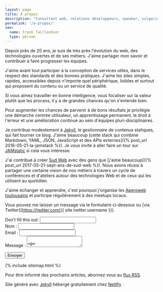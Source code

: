 ```yaml
---
layout: page
title: À propos
description: "Consultant web, relations développeurs, speaker, vulgarisation technique."
permalink: '/a-propos/'
seo:
  name: Frank Taillandier
  type: person
---
```


Depuis près de 20 ans, je suis de très près l'évolution du web, des technologies
ouvertes et de ses métiers. J'aime partager mon savoir et contribuer à faire
progresser les équipes.

J'aime avant tout participer à la conception de services utiles, dans le respect
des standards et des bonnes pratiques. J'aime les sites simples, rapides,
accessibles depuis n'importe quel périphérique, lisibles et surtout qui
proposent du contenu ou un service de qualité.

Si vous aimez travailler en bonne intelligence, vous focaliser sur la valeur
plutôt que les process, il y a de grandes chances qu'on s'entende bien.

Pour augmenter les chances de parvenir à de bons résultats je privilégie une
démarche centrée utilisateur, un apprentissage permanent, le droit à l'erreur et
une amélioration continue au sein d'équipes pluri-disciplinaires.

Je contribue modestement à [Jekyll](https://jekyllrb.com), le gestionnaire de
contenus statiques, qui fait tourner ce blog. J'aime beaucoup [cette stack qui
combine Markdown, YAML, JSON, JavaScript et des APIs externes]({% post_url
2016-05-21-la-jamstack %}). Je vous invite à aller faire un tour sur [
JAMstatic](https://jamstatic.fr) si cela vous intéresse.

J'ai contribué à créer [Sud Web](https://sudweb.fr) avec des gens que [j'aime
beaucoup]({% post_url 2017-05-21-sept-ans-de-sud-web %}). Nous avons réussi à
partager une certaine vision de nos métiers à travers un cycle de conférences et
d'ateliers autour des technologies Web et de ceux qui les utilisent au
quotidien.

J'aime échanger et apprendre, c'est pourquoi j'organise les [Aperoweb
toulousains](http://toulouse.aperoweb.fr) et participe régulièrement à des
meetups locaux.

Vous pouvez me laisser un message via le formulaire ci-dessous ou [via
Twitter](https://twitter.com/{{ site.twitter.username }}).

<form class="contact" name="contact" netlify-honeypot="bot-field" action="/" netlify="">
  <div class="hidden">
  <label>Don’t fill this out: <input name="bot-field"></label>
</div>
  <div class="form-group">
  <label for="name">Nom :
<input class="form-control" type="text" name="name"></label>
</div>
  <div class="form-group">
  <label for="email">Email : <input class="form-control" type="email" name="email"></label>
</div>
  <div class="form-group">
  <label for="message">Message : <textarea class="form-control" name="message">

</textarea></label>
</div>
  <div class="form-group">
  <button class="btn" type="submit">Envoyer</button>
</div>
</form>

{% include sitemap.html %}

<p> Pour être informé des prochains articles, abonnez vous au <a href="{{
"/feed.xml" | relative_url }}">flux RSS</a>. </p>

<p class="copy">Site généré avec <a href="https://jekyllrb.com">Jekyll</a>
hébergé gratuitement chez <a href="https://netlify.com">Netlify</a> · </p>
